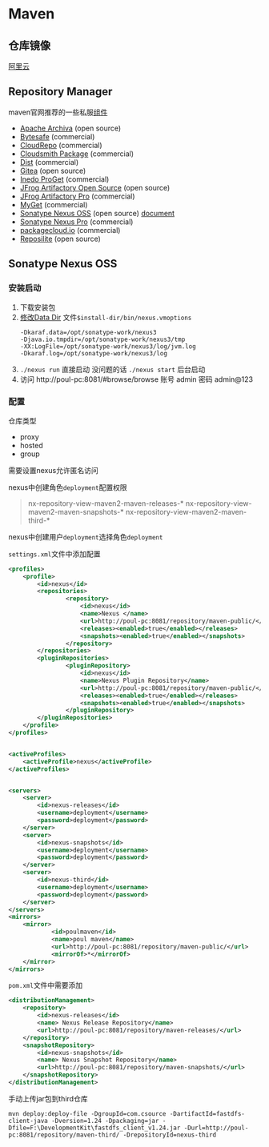 # Maven

## 仓库镜像

[阿里云](https://developer.aliyun.com/mvn/guide )


## Repository Manager

maven官网推荐的一些私服[组件](https://maven.apache.org/repository-management.html )

<ul>
<li><a href="https://archiva.apache.org/" target="_blank" class="externalLink">Apache Archiva</a> (open source)</li>
<li><a href="https://bytesafe.dev/" target="_blank" class="externalLink">Bytesafe</a> (commercial)</li>
<li><a href="https://www.cloudrepo.io" target="_blank" class="externalLink">CloudRepo</a> (commercial)</li>
<li><a href="https://www.cloudsmith.io" target="_blank" class="externalLink">Cloudsmith Package</a> (commercial)</li>
<li><a href="https://www.dist.cloud" target="_blank" class="externalLink">Dist</a> (commercial)</li>
<li><a href="https://docs.gitea.io/en-us/packages/maven/" target="_blank" class="externalLink">Gitea</a> (open source)</li>
<li><a href="https://inedo.com/proget" target="_blank" class="externalLink">Inedo ProGet</a> (commercial)</li>
<li><a href="https://www.jfrog.com/open-source" target="_blank" class="externalLink">JFrog Artifactory Open Source</a> (open source)</li>
<li><a href="https://www.jfrog.com/artifactory/" target="_blank" class="externalLink">JFrog Artifactory Pro</a> (commercial)</li>
<li><a href="https://www.myget.org" target="_blank" class="externalLink">MyGet</a> (commercial)</li>
<li><a href="https://www.sonatype.com/products/repository-oss-download" target="_blank" class="externalLink">Sonatype Nexus OSS</a> (open source)
<a href="https://help.sonatype.com/repomanager3">document</a>
</li>  
<li><a href="https://links.sonatype.com/products/nexus/pro/home" target="_blank" class="externalLink">Sonatype Nexus Pro</a> (commercial)</li>
<li><a href="https://packagecloud.io" target="_blank" class="externalLink">packagecloud.io</a> (commercial)</li>
<li><a href="https://reposilite.com" target="_blank" class="externalLink">Reposilite</a> (open source)</li>
</ul>


## Sonatype Nexus OSS


### 安装启动

1. 下载安装包
2. [修改Data Dir](https://help.sonatype.com/repomanager3/installation-and-upgrades/configuring-the-runtime-environment#ConfiguringtheRuntimeEnvironment-ConfiguringtheDataDirectory )
    文件`$install-dir/bin/nexus.vmoptions`
    ```
    -Dkaraf.data=/opt/sonatype-work/nexus3
    -Djava.io.tmpdir=/opt/sonatype-work/nexus3/tmp
    -XX:LogFile=/opt/sonatype-work/nexus3/log/jvm.log
    -Dkaraf.log=/opt/sonatype-work/nexus3/log
    ```
3. `./nexus run` 直接启动 没问题的话 `./nexus start` 后台启动
4. 访问 http://poul-pc:8081/#browse/browse 账号 admin 密码 admin@123

### 配置
仓库类型
- proxy
- hosted
- group

需要设置nexus允许匿名访问

nexus中创建角色`deployment`配置权限
> nx-repository-view-maven2-maven-releases-*
> nx-repository-view-maven2-maven-snapshots-*
> nx-repository-view-maven2-maven-third-*

nexus中创建用户`deployment`选择角色`deployment`

`settings.xml`文件中添加配置
```xml
<profiles>
	<profile>
		<id>nexus</id>
      	<repositories>
        		<repository>
          			<id>nexus</id>
          			<name>Nexus </name>
      	  		    <url>http://poul-pc:8081/repository/maven-public/</url>
          			<releases><enabled>true</enabled></releases>
          			<snapshots><enabled>true</enabled></snapshots>
        		</repository>
      	</repositories>
      	<pluginRepositories>
        		<pluginRepository>
          			<id>nexus</id>
          			<name>Nexus Plugin Repository</name>
      			    <url>http://poul-pc:8081/repository/maven-public/</url>
          			<releases><enabled>true</enabled></releases>
          			<snapshots><enabled>true</enabled></snapshots>
        		</pluginRepository>
      	</pluginRepositories>
	</profile>
</profiles>


<activeProfiles>
	<activeProfile>nexus</activeProfile>
</activeProfiles>


<servers>
	<server>
		<id>nexus-releases</id>
		<username>deployment</username>
		<password>deployment</password>
	</server>
	<server>
		<id>nexus-snapshots</id>
		<username>deployment</username>
		<password>deployment</password>
	</server>
	<server>
		<id>nexus-third</id>
		<username>deployment</username>
		<password>deployment</password>
	</server>
</servers>
<mirrors>
    <mirror>
            <id>poulmaven</id>
            <name>poul maven</name>
            <url>http://poul-pc:8081/repository/maven-public/</url>
            <mirrorOf>*</mirrorOf>
    </mirror>
</mirrors>
```

`pom.xml`文件中需要添加
```xml
<distributionManagement>
	<repository>
		<id>nexus-releases</id>
		<name> Nexus Release Repository</name>
		<url>http://poul-pc:8081/repository/maven-releases/</url>
	</repository>
	<snapshotRepository>
		<id>nexus-snapshots</id>
		<name> Nexus Snapshot Repository</name>
		<url>http://poul-pc:8081/repository/maven-snapshots/</url>
	</snapshotRepository>
</distributionManagement>
```

手动上传jar包到third仓库
```shell
mvn deploy:deploy-file -DgroupId=com.csource -DartifactId=fastdfs-client-java -Dversion=1.24 -Dpackaging=jar -Dfile=F:\DevelopmentKit\fastdfs_client_v1.24.jar -Durl=http://poul-pc:8081/repository/maven-third/ -DrepositoryId=nexus-third
```


